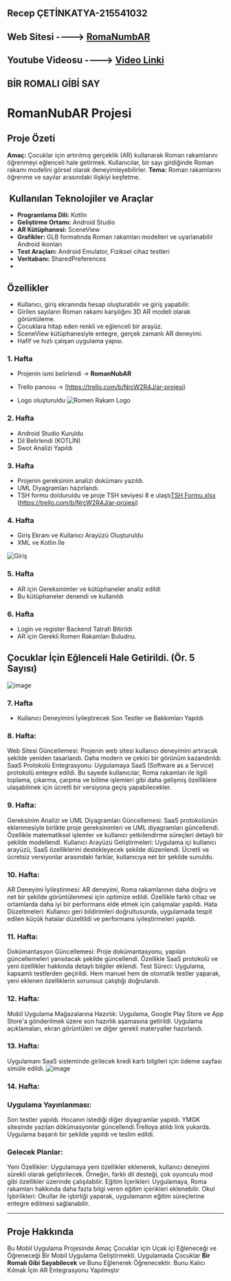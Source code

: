 

**Recep ÇETİNKATYA-215541032**
---
Web  Sitesi  ----> [RomaNumbAR](https://recepcetinkaya.github.io/RomaNumbAR.github.io/) 
---
**Youtube Videosu** ----> [Video Linki](https://youtube.com/shorts/imiqA0zQ1Gw?feature=share)
---

## BİR ROMALI GİBİ SAY
# RomanNubAR Projesi


##  Proje Özeti

**Amaç:** Çocuklar için artırılmış gerçeklik (AR) kullanarak Roman rakamlarını öğrenmeyi eğlenceli hale getirmek. Kullanıcılar, bir sayı girdiğinde Roman rakamı modelini görsel olarak deneyimleyebilirler.
**Tema:** Roman rakamlarını öğrenme ve sayılar arasındaki ilişkiyi keşfetme.


## ️ Kullanılan Teknolojiler ve Araçlar

* **Programlama Dili:** Kotlin
* **Geliştirme Ortamı:** Android Studio
* **AR Kütüphanesi:** SceneView
* **Grafikler:** GLB formatında Roman rakamları modelleri ve uyarlanabilir Android ikonları
* **Test Araçları:** Android Emulator, Fiziksel cihaz testleri
* **Veritabanı:** SharedPreferences
* 
## Özellikler
* Kullanıcı, giriş ekranında hesap oluşturabilir ve giriş yapabilir.
* Girilen sayıların Roman rakamı karşılığını 3D AR modeli olarak görüntüleme.
* Çocuklara hitap eden renkli ve eğlenceli bir arayüz.
* SceneView kütüphanesiyle entegre, gerçek zamanlı AR deneyimi.
* Hafif ve hızlı çalışan uygulama yapısı.
### 1. Hafta
- Projenin ismi belirlendi -> **RomanNubAR**  
  
- Trello panosu -> [https://trello.com/b/NrcW2R4J/ar-projesi)
- Logo oluşturuldu  ![Romen Rakam Logo](https://github.com/user-attachments/assets/9b9dd35b-747f-4809-8b7f-c77acb7fe48e)

  

### 2. Hafta
- Android Studio Kuruldu
- Dil Belirlendi (KOTLİN)
- Swot Analizi Yapıldı

### 3. Hafta
- Projenin gereksinim analizi dokümanı yazıldı.  
- UML Diyagramları hazırlandı.  
- TSH formu dolduruldu ve proje TSH seviyesi 8 e ulaştı[TSH Formu.xlsx](https://github.com/user-attachments/files/18541798/TSH.Formu.xlsx)
    (https://trello.com/b/NrcW2R4J/ar-projesi)
  
### 4. Hafta
- Giriş Ekranı ve Kullanıcı Arayüzü Oluşturuldu
- XML ve Kotlin İle

![Giriş](https://github.com/user-attachments/assets/cf775e37-2e0a-410f-81fc-76ff9eec8d9d)


### 5. Hafta
- AR için Gereksinimler ve kütüphaneler analiz edildi
- Bu kütüphaneler denendi ve kullanıldı

### 6. Hafta  
  - Login ve register Backend Tatrafı Bitirildi
  - AR için Gerekli Romen Rakamları Buludnu.
   
## Çocuklar İçin Eğlenceli Hale Getirildi. (Ör. 5 Sayısı) 
![image](https://github.com/user-attachments/assets/a4b416e9-39c2-42ea-8686-c8786ca4ec77)

### 7. Hafta
- Kullanıcı Deneyimini İyileştirecek Son Testler ve Bakkımları Yapıldı
 ### 8. Hafta:

Web Sitesi Güncellemesi: Projenin web sitesi kullanıcı deneyimini artıracak şekilde yeniden tasarlandı. Daha modern ve çekici bir görünüm kazandırıldı.
SaaS Protokolü Entegrasyonu: Uygulamaya SaaS (Software as a Service) protokolü entegre edildi. Bu sayede kullanıcılar, Roma rakamları ile ilgili toplama, çıkarma, çarpma ve bölme işlemleri gibi daha gelişmiş özelliklere ulaşabilmek için ücretli bir versiyona geçiş yapabilecekler.
### 9. Hafta:

Gereksinim Analizi ve UML Diyagramları Güncellemesi: SaaS protokolünün eklenmesiyle birlikte proje gereksinimleri ve UML diyagramları güncellendi. Özellikle matematiksel işlemler ve kullanıcı yetkilendirme süreçleri detaylı bir şekilde modellendi.
Kullanıcı Arayüzü Geliştirmeleri: Uygulama içi kullanıcı arayüzü, SaaS özelliklerini destekleyecek şekilde düzenlendi. Ücretli ve ücretsiz versiyonlar arasındaki farklar, kullanıcıya net bir şekilde sunuldu.
### 10. Hafta:

AR Deneyimi İyileştirmesi: AR deneyimi, Roma rakamlarının daha doğru ve net bir şekilde görüntülenmesi için optimize edildi. Özellikle farklı cihaz ve ortamlarda daha iyi bir performans elde etmek için çalışmalar yapıldı.
Hata Düzeltmeleri: Kullanıcı geri bildirimleri doğrultusunda, uygulamada tespit edilen küçük hatalar düzeltildi ve performans iyileştirmeleri yapıldı.
### 11. Hafta:

Dokümantasyon Güncellemesi: Proje dokümantasyonu, yapılan güncellemeleri yansıtacak şekilde güncellendi. Özellikle SaaS protokolü ve yeni özellikler hakkında detaylı bilgiler eklendi.
Test Süreci: Uygulama, kapsamlı testlerden geçirildi. Hem manuel hem de otomatik testler yaparak, yeni eklenen özelliklerin sorunsuz çalıştığı doğrulandı.
### 12. Hafta:

Mobil Uygulama Mağazalarına Hazırlık: Uygulama, Google Play Store ve App Store'a gönderilmek üzere son hazırlık aşamasına getirildi. Uygulama açıklamaları, ekran görüntüleri ve diğer gerekli materyaller hazırlandı.

### 13. Hafta:

Uygulamanı SaaS sisteminde girilecek kredi kartı bilgileri için ödeme sayfası simüle edildi.
![image](https://github.com/user-attachments/assets/f93590f6-180f-4c5a-b52c-286c055f0d1e)

### 14. Hafta:

### Uygulama Yayınlanması: 
Son testler yapıldı. Hocanın istediği diğer diyagramlar yapıldı.
YMGK sitesinde yazılan dökümasyonlar güncellendi.Trelloya atıldı link yukarda.
Uygulama başarılı bir şekilde yapıldı ve teslim edildi.


### Gelecek Planlar:
Yeni Özellikler: Uygulamaya yeni özellikler eklenerek, kullanıcı deneyimi sürekli olarak geliştirilecek. Örneğin, farklı dil desteği, çok oyunculu mod gibi özellikler üzerinde çalışılabilir.
Eğitim İçerikleri: Uygulamaya, Roma rakamları hakkında daha fazla bilgi veren eğitim içerikleri eklenebilir.
Okul İşbirlikleri: Okullar ile işbirliği yaparak, uygulamanın eğitim süreçlerine entegre edilmesi sağlanabilir.

---

## Proje Hakkında
 Bu Mobil Uygulama Projesinde Amaç Çocuklar için Uçak içi Eğleneceği ve Öğreneceği Bir Mobil Uygulama Geliştirmekti. 
 Uygulamada Çocuklar **Bir Romalı Gibi Sayabilecek** ve Bunu Eğlenerek Öğrenecektir. Bunu Kalıcı Kılmak İçin AR Entegrasyonu Yapılmıştır
